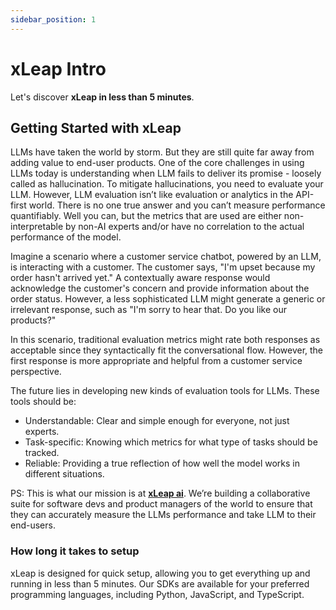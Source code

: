 ```yaml
---
sidebar_position: 1
---
```


# xLeap Intro

Let's discover **xLeap in less than 5 minutes**.

## Getting Started with xLeap

LLMs have taken the world by storm. But they are still quite far away from adding value to end-user products. One of
the core challenges in using LLMs today is understanding when LLM fails to deliver its promise - loosely called as
hallucination. To mitigate hallucinations, you need to evaluate your LLM. However, LLM evaluation isn’t like evaluation
or analytics in the API-first world. There is no one true answer and you can’t measure performance quantifiably. Well
you can, but the metrics that are used are either non-interpretable by non-AI experts and/or have no correlation to the
actual performance of the model.

Imagine a scenario where a customer service chatbot, powered by an LLM, is interacting with a customer. The customer
says, "I'm upset because my order hasn't arrived yet." A contextually aware response would acknowledge the customer's
concern and provide information about the order status. However, a less sophisticated LLM might generate a generic or
irrelevant response, such as "I'm sorry to hear that. Do you like our products?"

In this scenario, traditional evaluation metrics might rate both responses as acceptable since they syntactically fit
the conversational flow. However, the first response is more appropriate and helpful from a customer service
perspective.

The future lies in developing new kinds of evaluation tools for LLMs. These tools should be:

- Understandable: Clear and simple enough for everyone, not just experts.
- Task-specific: Knowing which metrics for what type of tasks should be tracked.
- Reliable: Providing a true reflection of how well the model works in different situations.

PS: This is what our mission is at **[xLeap ai](https://xleaplabs.com)**. We’re building a collaborative suite for
software devs and product managers of the world to ensure that they can accurately measure the LLMs performance and
take LLM to their end-users.

### How long it takes to setup

xLeap is designed for quick setup, allowing you to get everything up and running in less than 5 minutes. Our SDKs are available for your preferred programming languages, including Python, JavaScript, and TypeScript.





